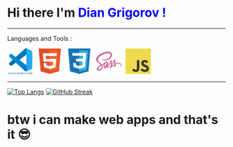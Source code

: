 <h1>Hi there I'm <span style="color: blue;">Dian Grigorov !</span></h1>

---
 Languages and Tools :

  <div>
     <img src="https://github.com/devicons/devicon/blob/master/icons/vscode/vscode-original-wordmark.svg" title="VS Code" alt="VS Code" width="60" height="60"/>&nbsp;
     <img src="https://github.com/devicons/devicon/blob/master/icons/html5/html5-original.svg" title="HTML" alt="HTML" width="60" height="60"/>&nbsp;
     <img src="https://github.com/devicons/devicon/blob/master/icons/css3/css3-original.svg" title="CSS" alt="CSS" width="60" height="60"/>&nbsp;
     <img src="https://github.com/devicons/devicon/blob/master/icons/sass/sass-original.svg" title="SAAS" alt="SAAS" width="60" height="60"/>&nbsp;
     <img src="https://github.com/devicons/devicon/blob/master/icons/javascript/javascript-original.svg" title="JavaScript" alt="JavaScript" width="60" height="60"/>&nbsp;
    </div>
    
---

[![Top Langs](https://github-readme-stats.vercel.app/api/top-langs/?username=dianGrigorov&layout=donut-vertical&theme=tokyonight&hide=c%23)](https://github.com/anuraghazra/github-readme-stats) [![GitHub Streak](https://streak-stats.demolab.com?user=dianGrigorov&theme=tokyonight&hide_border=true&border_radius=20&date_format=n%2Fj%5B%2FY%5D&card_width=400)](https://git.io/streak-stats)

 <h1>btw i can make web apps and that's it 😎 </h1>
 
<img src="https://komarev.com/ghpvc/?username=dianGrigorov&style=flat-square&color=blue" alt=""/>




<!--
**dianGrigorov/dianGrigorov** is a ✨ _special_ ✨ repository because its `README.md` (this file) appears on your GitHub profile.

Here are some ideas to get you started:

- 🔭 I’m currently working on ...
- 🌱 I’m currently learning ...
- 👯 I’m looking to collaborate on ...
- 🤔 I’m looking for help with ...
- 💬 Ask me about ...
- 📫 How to reach me: ...
- 😄 Pronouns: ...
- ⚡ Fun fact: ...
-->
